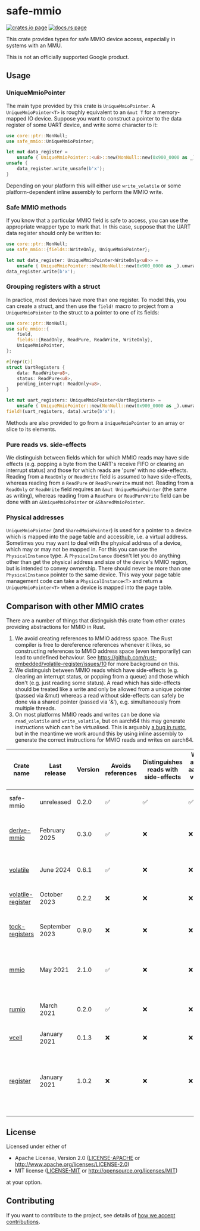 # safe-mmio

[![crates.io page](https://img.shields.io/crates/v/safe-mmio.svg)](https://crates.io/crates/safe-mmio)
[![docs.rs page](https://docs.rs/safe-mmio/badge.svg)](https://docs.rs/safe-mmio)

This crate provides types for safe MMIO device access, especially in systems with an MMU.

This is not an officially supported Google product.

## Usage

### UniqueMmioPointer

The main type provided by this crate is `UniqueMmioPointer`. A `UniqueMmioPointer<T>` is roughly
equivalent to an `&mut T` for a memory-mapped IO device. Suppose you want to construct a pointer to
the data register of some UART device, and write some character to it:

```rust
use core::ptr::NonNull;
use safe_mmio::UniqueMmioPointer;

let mut data_register =
    unsafe { UniqueMmioPointer::<u8>::new(NonNull::new(0x900_0000 as _).unwrap()) };
unsafe {
    data_register.write_unsafe(b'x');
}
```

Depending on your platform this will either use `write_volatile` or some platform-dependent inline
assembly to perform the MMIO write.

### Safe MMIO methods

If you know that a particular MMIO field is safe to access, you can use the appropriate wrapper type
to mark that. In this case, suppose that the UART data register should only be written to:

```rust
use core::ptr::NonNull;
use safe_mmio::{fields::WriteOnly, UniqueMmioPointer};

let mut data_register: UniqueMmioPointer<WriteOnly<u8>> =
    unsafe { UniqueMmioPointer::new(NonNull::new(0x900_0000 as _).unwrap()) };
data_register.write(b'x');
```

### Grouping registers with a struct

In practice, most devices have more than one register. To model this, you can create a struct, and
then use the `field!` macro to project from a `UniqueMmioPointer` to the struct to a pointer to one
of its fields:

```rust
use core::ptr::NonNull;
use safe_mmio::{
    field,
    fields::{ReadOnly, ReadPure, ReadWrite, WriteOnly},
    UniqueMmioPointer,
};

#[repr(C)]
struct UartRegisters {
    data: ReadWrite<u8>,
    status: ReadPure<u8>,
    pending_interrupt: ReadOnly<u8>,
}

let mut uart_registers: UniqueMmioPointer<UartRegisters> =
    unsafe { UniqueMmioPointer::new(NonNull::new(0x900_0000 as _).unwrap()) };
field!(uart_registers, data).write(b'x');
```

Methods are also provided to go from a `UniqueMmioPointer` to an array or slice to its elements.

### Pure reads vs. side-effects

We distinguish between fields which for which MMIO reads may have side effects (e.g. popping a byte
from the UART's receive FIFO or clearing an interrupt status) and those for which reads are 'pure'
with no side-effects. Reading from a `ReadOnly` or `ReadWrite` field is assumed to have
side-effects, whereas reading from a `ReadPure` or `ReadPureWrite` must not. Reading from a
`ReadOnly` or `ReadWrite` field requires an `&mut UniqueMmioPointer` (the same as writing), whereas
reading from a `ReadPure` or `ReadPureWrite` field can be done with an `&UniqueMmioPointer` or
`&SharedMmioPointer`.

### Physical addresses

`UniqueMmioPointer` (and `SharedMmioPointer`) is used for a pointer to a device which is mapped into
the page table and accessible, i.e. a virtual address. Sometimes you may want to deal with the
physical address of a device, which may or may not be mapped in. For this you can use the
`PhysicalInstance` type. A `PhysicalInstance` doesn't let you do anything other than get the
physical address and size of the device's MMIO region, but is intended to convey ownership. There
should never be more than one `PhysicalInstance` pointer to the same device. This way your page
table management code can take a `PhysicalInstance<T>` and return a `UniqueMmioPointer<T>` when a
device is mapped into the page table.

## Comparison with other MMIO crates

There are a number of things that distinguish this crate from other crates providing abstractions
for MMIO in Rust.

1. We avoid creating references to MMIO address space. The Rust compiler is free to dereference
   references whenever it likes, so constructing references to MMIO address space (even temporarily)
   can lead to undefined behaviour. See https://github.com/rust-embedded/volatile-register/issues/10
   for more background on this.
2. We distinguish between MMIO reads which have side-effects (e.g. clearing an interrupt status, or
   popping from a queue) and those which don't (e.g. just reading some status). A read which has
   side-effects should be treated like a write and only be allowed from a unique pointer (passed via
   &mut) whereas a read without side-effects can safely be done via a shared pointer (passed via
   '&'), e.g. simultaneously from multiple threads.
3. On most platforms MMIO reads and writes can be done via `read_volatile` and `write_volatile`, but
   on aarch64 this may generate instructions which can't be virtualised. This is arguably
   [a bug in rustc](https://github.com/rust-lang/rust/issues/131894), but in the meantime we work
   around this by using inline assembly to generate the correct instructions for MMIO reads and
   writes on aarch64.

| Crate name                                                      | Last release   | Version | Avoids references | Distinguishes reads with side-effects | Works around aarch64 volatile bug | Model                               | Field projection                     | Notes                                                                             |
| --------------------------------------------------------------- | -------------- | ------- | ----------------- | ------------------------------------- | --------------------------------- | ----------------------------------- | ------------------------------------ | --------------------------------------------------------------------------------- |
| safe-mmio                                                       | unreleased     | 0.2.0   | ✅                | ✅                                    | ✅                                | struct with field wrappers          | macro                                |
| [derive-mmio](https://crates.io/crates/derive-mmio)             | February 2025  | 0.3.0   | ✅                | ❌                                    | ❌                                | struct with derive macro            | only one level, through derive macro |
| [volatile](https://crates.io/crates/volatile)                   | June 2024      | 0.6.1   | ✅                | ❌                                    | ❌                                | struct with derive macro            | macro or generated methods           |
| [volatile-register](https://crates.io/crates/volatile-register) | October 2023   | 0.2.2   | ❌                | ❌                                    | ❌                                | struct with field wrappers          | manual (references)                  |
| [tock-registers](https://crates.io/crates/tock-registers)       | September 2023 | 0.9.0   | ❌                | ❌                                    | ❌                                | macros to define fields and structs | manual (references)                  | Also covers CPU registers, and bitfields                                          |
| [mmio](https://crates.io/crates/mmio)                           | May 2021       | 2.1.0   | ✅                | ❌                                    | ❌                                | only deals with individual fields   | ❌                                   |
| [rumio](https://crates.io/crates/rumio)                         | March 2021     | 0.2.0   | ✅                | ❌                                    | ❌                                | macros to define fields and structs | generated methods                    | Also covers CPU registers, and bitfields                                          |
| [vcell](https://crates.io/crates/vcell)                         | January 2021   | 0.1.3   | ❌                | ❌                                    | ❌                                | plain struct                        | manual (references)                  |
| [register](https://crates.io/crates/register)                   | January 2021   | 1.0.2   | ❌                | ❌                                    | ❌                                | macros to define fields and structs | manual (references)                  | Deprecated in favour of tock-registers. Also covers CPU registers, and bitfields. |

## License

Licensed under either of

- Apache License, Version 2.0
  ([LICENSE-APACHE](LICENSE-APACHE) or http://www.apache.org/licenses/LICENSE-2.0)
- MIT license
  ([LICENSE-MIT](LICENSE-MIT) or http://opensource.org/licenses/MIT)

at your option.

## Contributing

If you want to contribute to the project, see details of
[how we accept contributions](CONTRIBUTING.md).
